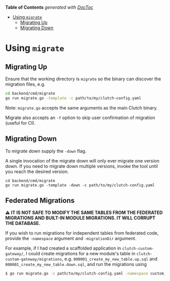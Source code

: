 <!-- START doctoc generated TOC please keep comment here to allow auto update -->
<!-- DON'T EDIT THIS SECTION, INSTEAD RE-RUN doctoc TO UPDATE -->
**Table of Contents**  *generated with [DocToc](https://github.com/thlorenz/doctoc)*

- [Using `migrate`](#using-migrate)
  - [Migrating Up](#migrating-up)
  - [Migrating Down](#migrating-down)

<!-- END doctoc generated TOC please keep comment here to allow auto update -->

# Using `migrate`

## Migrating Up

Ensure that the working directory is `migrate` so the binary can discover the migration files, e.g.

```bash
cd backend/cmd/migrate
go run migrate.go -template -c path/to/my/clutch-config.yaml
```

Note: `migrate.go` accepts the same arguments as the main Clutch binary.

Migrate also accepts an `-f` option to skip user confirmation of migration (useful for CI).

## Migrating Down

To migrate down supply the `-down` flag.

A single invocation of the migrate down will only ever migrate one version down.
If you need to migrate down multiple versions, invoke the tool until you reach the desired version.

```
cd backend/cmd/migrate
go run migrate.go -template -down -c path/to/my/clutch-config.yaml
```

## Federated Migrations

:warning: **IT IS NOT SAFE TO MODIFY THE SAME TABLES FROM THE FEDERATED MIGRATIONS AND BUILT-IN MODULE MIGRATIONS. IT WILL CORRUPT THE DATABASE.**

If you wish to run migrations for independent tables from federated code, provide the `-namespace` argument and `-migrationDir` argument.

For example, if I had created a scaffolded application in `clutch-custom-gateway/`, I could create migrations for a new module's table in `clutch-custom-gateway/migrations`,
e.g. `000001_create_my_new_table.up.sql` and `000001_create_my_new_table.down.sql`, and run the migrations using
```bash
$ go run migrate.go -c path/to/my/clutch-config.yaml -namespace custom_gateway -migrationDir path/to/clutch-custom-gateway/migrations
```
